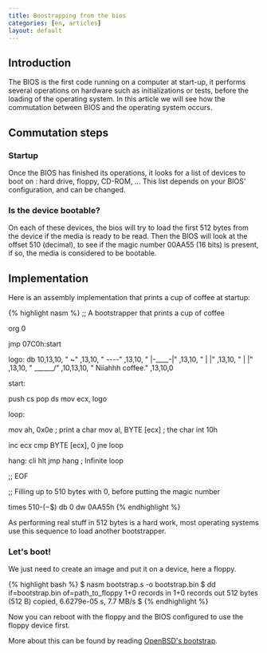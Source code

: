 ```yaml
---
title: Boostrapping from the bios
categories: [en, articles]
layout: default
---
```


## Introduction

The BIOS is the first code running on a computer at start-up,
it performs several operations on hardware such as initializations
or tests, before the loading of the operating system. In this
article we will see how the commutation between BIOS and the
operating system occurs. 

## Commutation steps

### Startup

Once the BIOS has finished its operations, it looks for a list
of devices to boot on : hard drive, floppy, CD-ROM, ...
This list depends on your BIOS' configuration, and can be changed.

### Is the device bootable?

On each of these devices, the bios will try to load the first
512 bytes from the device if the media is ready to be read.
Then the BIOS will look at the offset 510 (decimal), to see if
the magic number 00AA55 (16 bits) is present, if so, the media
is considered to be bootable.

## Implementation

Here is an assembly implementation that prints a cup of
coffee at startup: 

{% highlight nasm %}
;; A bootstrapper that prints a cup of coffee
 
org     0
 
jmp     07C0h:start
 
logo:   db      10,13,10,
"       ~"      ,13,10,
"     _----_"   ,13,10,
"    |-____-|"  ,13,10,
"    |      |"  ,13,10,
"    |      |"  ,13,10,
"    \______/"  ,10,13,10,
"         Niiahhh coffee." ,13,10,0
 
start:
 
 push   cs
 pop    ds
 mov    ecx, logo
 
loop:
 
 mov    ah, 0x0e        ; print a char
 mov    al, BYTE [ecx]  ; the char
 int    10h
 
 inc    ecx
 cmp    BYTE [ecx], 0
 jne    loop 
 
hang:
        cli
        hlt
        jmp     hang    ; Infinite loop
 
;; EOF
 
;; Filling up to 510 bytes with 0, before putting the magic number
 
times   510-($-$$) db 0
dw      0AA55h
{% endhighlight %}

As performing real stuff in 512 bytes is a hard work, most operating
systems use this sequence to load another bootstrapper. 

### Let's boot!

We just need to create an image and put it on a device, here a floppy. 

{% highlight bash %}
$ nasm bootstrap.s -o bootstrap.bin
$ dd if=bootstrap.bin of=path_to_floppy
1+0 records in
1+0 records out
512 bytes (512 B) copied, 6.6279e-05 s, 7.7 MB/s
$
{% endhighlight %}

Now you can reboot with the floppy and the BIOS configured to 
use the floppy device first.

More about this can be found by reading
[OpenBSD's bootstrap](http://www.openbsd.org/cgi-bin/cvsweb/src/sys/arch/i386/boot/Attic/start.S?rev=1.8;content-type=text%2Fplain).

